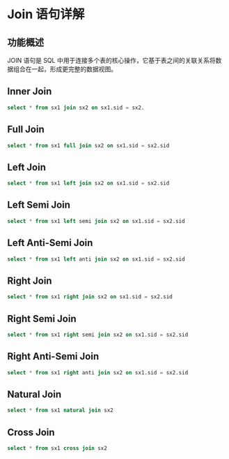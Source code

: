 # Join 语句详解

## 功能概述
JOIN 语句是 SQL 中用于连接多个表的核心操作，它基于表之间的关联关系将数据组合在一起，形成更完整的数据视图。

## Inner Join

```sql
select * from sx1 join sx2 on sx1.sid = sx2.
```

## Full Join

```sql
select * from sx1 full join sx2 on sx1.sid = sx2.sid
```

## Left Join

```sql
select * from sx1 left join sx2 on sx1.sid = sx2.sid
```

## Left Semi Join

```sql
select * from sx1 left semi join sx2 on sx1.sid = sx2.sid
```

## Left Anti-Semi Join

```sql
select * from sx1 left anti join sx2 on sx1.sid = sx2.sid
```

## Right Join

```sql
select * from sx1 right join sx2 on sx1.sid = sx2.sid
```

## Right Semi Join

```sql
select * from sx1 right semi join sx2 on sx1.sid = sx2.sid
```

## Right Anti-Semi Join

```sql
select * from sx1 right anti join sx2 on sx1.sid = sx2.sid
```

## Natural Join

```sql
select * from sx1 natural join sx2
```

## Cross Join

```sql
select * from sx1 cross join sx2
```
